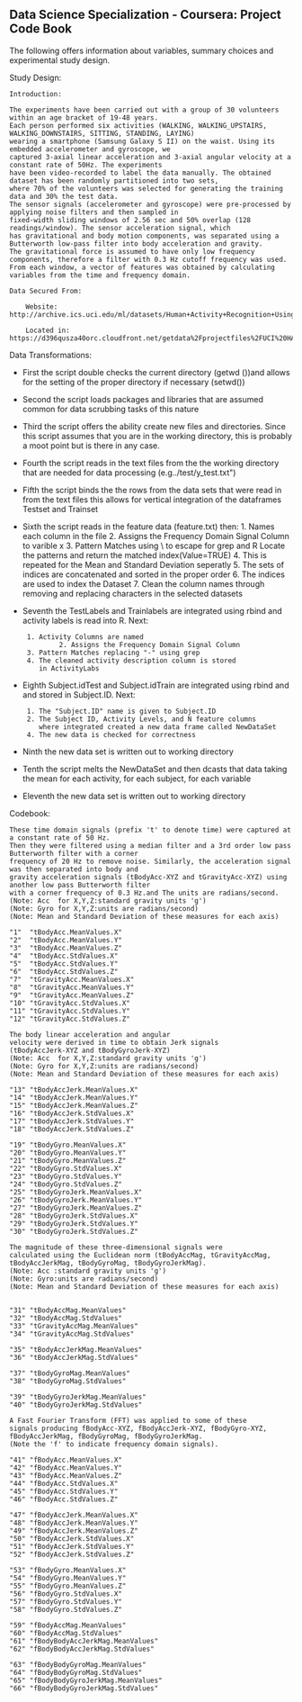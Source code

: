 ## Data Science Specialization - Coursera: Project Code Book


The following offers information about variables, summary choices and experimental study design.

Study Design:
	
	Introduction:

	The experiments have been carried out with a group of 30 volunteers within an age bracket of 19-48 years. 
	Each person performed six activities (WALKING, WALKING_UPSTAIRS, WALKING_DOWNSTAIRS, SITTING, STANDING, LAYING) 
	wearing a smartphone (Samsung Galaxy S II) on the waist. Using its embedded accelerometer and gyroscope, we 
	captured 3-axial linear acceleration and 3-axial angular velocity at a constant rate of 50Hz. The experiments 
	have been video-recorded to label the data manually. The obtained dataset has been randomly partitioned into two sets, 
	where 70% of the volunteers was selected for generating the training data and 30% the test data. 
	The sensor signals (accelerometer and gyroscope) were pre-processed by applying noise filters and then sampled in 
	fixed-width sliding windows of 2.56 sec and 50% overlap (128 readings/window). The sensor acceleration signal, which 
	has gravitational and body motion components, was separated using a Butterworth low-pass filter into body acceleration and gravity. 
	The gravitational force is assumed to have only low frequency components, therefore a filter with 0.3 Hz cutoff frequency was used. 
	From each window, a vector of features was obtained by calculating variables from the time and frequency domain. 

	Data Secured From: 

 		Website:    http://archive.ics.uci.edu/ml/datasets/Human+Activity+Recognition+Using+Smartphones 

		Located in: https://d396qusza40orc.cloudfront.net/getdata%2Fprojectfiles%2FUCI%20HAR%20Dataset.zip 
	
	
Data Transformations:

-  First the script double checks the current directory (getwd ())and 
   allows for the setting of the proper directory if necessary (setwd())    
         
-  Second the script loads packages and libraries that are assumed
   common for data scrubbing tasks of this nature

-  Third the script offers the ability create new files and 
   directories. Since this script assumes that you are in the 
   working directory, this is probably a moot point but is there
   in any case.

-  Fourth the script reads in the text files from the the working
 	   directory that are needed for data processing (e.g../test/y_test.txt")
 
-  Fifth the script binds the the rows from the data sets that 
   were read in from the text files this allows for vertical
   integration of the dataframes Testset and Trainset

-  Sixth the script reads in the feature data (feature.txt) then:
		1. Names each column in the file
                2. Assigns the Frequency Domain Signal Column to varible x
		3. Pattern Matches using \\ to escape for grep and R
		   Locate the patterns and return the matched index(Value=TRUE)
		4. This is repeated for the Mean and Standard Deviation seperatly
		5. The sets of indices are concatenated and sorted in the proper order
		6. The indices are used to index the Dataset 
		7. Clean the column names through removing and replacing characters
	           in the selected datasets
 
-  Seventh the TestLabels and Trainlabels are integrated 
   using rbind and activity labels is read into R. Next:

 	 	1. Activity Columns are named
                2. Assigns the Frequency Domain Signal Column
		3. Pattern Matches replacing "-" using grep
		4. The cleaned activity description column is stored 
		   in ActivityLabs

-  Eighth Subject.idTest and Subject.idTrain are integrated 
   using rbind and and stored in Subject.ID. Next:

 	 	1. The "Subject.ID" name is given to Subject.ID
		2. The Subject ID, Activity Levels, and N feature columns
		   where integrated created a new data frame called NewDataSet
		4. The new data is checked for correctness
		
-  Ninth the new data set is written out to working directory


-  Tenth the script melts the NewDataSet and then dcasts that data
	   taking the mean for each activity, for each subject, for each variable

-  Eleventh the new data set is written out to working directory

    
Codebook: 

	
	These time domain signals (prefix 't' to denote time) were captured at a constant rate of 50 Hz. 
	Then they were filtered using a median filter and a 3rd order low pass Butterworth filter with a corner 
	frequency of 20 Hz to remove noise. Similarly, the acceleration signal was then separated into body and 
	gravity acceleration signals (tBodyAcc-XYZ and tGravityAcc-XYZ) using another low pass Butterworth filter 
	with a corner frequency of 0.3 Hz.and The units are radians/second. 
	(Note: Acc  for X,Y,Z:standard gravity units 'g')
	(Note: Gyro for X,Y,Z:units are radians/second) 
	(Note: Mean and Standard Deviation of these measures for each axis)
	
	"1"  "tBodyAcc.MeanValues.X"
	"2"  "tBodyAcc.MeanValues.Y"
	"3"  "tBodyAcc.MeanValues.Z"
	"4"  "tBodyAcc.StdValues.X"
	"5"  "tBodyAcc.StdValues.Y"
	"6"  "tBodyAcc.StdValues.Z"
	"7"  "tGravityAcc.MeanValues.X"
	"8"  "tGravityAcc.MeanValues.Y"
	"9"  "tGravityAcc.MeanValues.Z"
	"10" "tGravityAcc.StdValues.X"
	"11" "tGravityAcc.StdValues.Y"
	"12" "tGravityAcc.StdValues.Z"

	The body linear acceleration and angular 
	velocity were derived in time to obtain Jerk signals 
	(tBodyAccJerk-XYZ and tBodyGyroJerk-XYZ)
	(Note: Acc  for X,Y,Z:standard gravity units 'g')
	(Note: Gyro for X,Y,Z:units are radians/second) 
	(Note: Mean and Standard Deviation of these measures for each axis)

	"13" "tBodyAccJerk.MeanValues.X"
	"14" "tBodyAccJerk.MeanValues.Y"
	"15" "tBodyAccJerk.MeanValues.Z"
	"16" "tBodyAccJerk.StdValues.X"
	"17" "tBodyAccJerk.StdValues.Y"
	"18" "tBodyAccJerk.StdValues.Z"
	
	"19" "tBodyGyro.MeanValues.X"
	"20" "tBodyGyro.MeanValues.Y"
	"21" "tBodyGyro.MeanValues.Z"
	"22" "tBodyGyro.StdValues.X"
	"23" "tBodyGyro.StdValues.Y"
	"24" "tBodyGyro.StdValues.Z"
	"25" "tBodyGyroJerk.MeanValues.X"
	"26" "tBodyGyroJerk.MeanValues.Y"
	"27" "tBodyGyroJerk.MeanValues.Z"
	"28" "tBodyGyroJerk.StdValues.X"
	"29" "tBodyGyroJerk.StdValues.Y"
	"30" "tBodyGyroJerk.StdValues.Z"
	
 	The magnitude of these three-dimensional signals were 
	calculated using the Euclidean norm (tBodyAccMag, tGravityAccMag, 
	tBodyAccJerkMag, tBodyGyroMag, tBodyGyroJerkMag). 
	(Note: Acc :standard gravity units 'g')
	(Note: Gyro:units are radians/second) 
	(Note: Mean and Standard Deviation of these measures for each axis)

	
	"31" "tBodyAccMag.MeanValues"
	"32" "tBodyAccMag.StdValues"
	"33" "tGravityAccMag.MeanValues"
	"34" "tGravityAccMag.StdValues"
	
	"35" "tBodyAccJerkMag.MeanValues"
	"36" "tBodyAccJerkMag.StdValues"
	
	"37" "tBodyGyroMag.MeanValues"
	"38" "tBodyGyroMag.StdValues"
	
	"39" "tBodyGyroJerkMag.MeanValues"
	"40" "tBodyGyroJerkMag.StdValues"
	
	A Fast Fourier Transform (FFT) was applied to some of these 
	signals producing fBodyAcc-XYZ, fBodyAccJerk-XYZ, fBodyGyro-XYZ, 
	fBodyAccJerkMag, fBodyGyroMag, fBodyGyroJerkMag. 
	(Note the 'f' to indicate frequency domain signals). 

	"41" "fBodyAcc.MeanValues.X"
	"42" "fBodyAcc.MeanValues.Y"
	"43" "fBodyAcc.MeanValues.Z"
	"44" "fBodyAcc.StdValues.X"
	"45" "fBodyAcc.StdValues.Y"
	"46" "fBodyAcc.StdValues.Z"
	
	"47" "fBodyAccJerk.MeanValues.X"
	"48" "fBodyAccJerk.MeanValues.Y"
	"49" "fBodyAccJerk.MeanValues.Z"
	"50" "fBodyAccJerk.StdValues.X"
	"51" "fBodyAccJerk.StdValues.Y"
	"52" "fBodyAccJerk.StdValues.Z"
	
	"53" "fBodyGyro.MeanValues.X"
	"54" "fBodyGyro.MeanValues.Y"
	"55" "fBodyGyro.MeanValues.Z"
	"56" "fBodyGyro.StdValues.X"
	"57" "fBodyGyro.StdValues.Y"
	"58" "fBodyGyro.StdValues.Z"
	
	"59" "fBodyAccMag.MeanValues"
	"60" "fBodyAccMag.StdValues"
	"61" "fBodyBodyAccJerkMag.MeanValues"
	"62" "fBodyBodyAccJerkMag.StdValues"
	
	"63" "fBodyBodyGyroMag.MeanValues"
	"64" "fBodyBodyGyroMag.StdValues"
	"65" "fBodyBodyGyroJerkMag.MeanValues"
	"66" "fBodyBodyGyroJerkMag.StdValues"